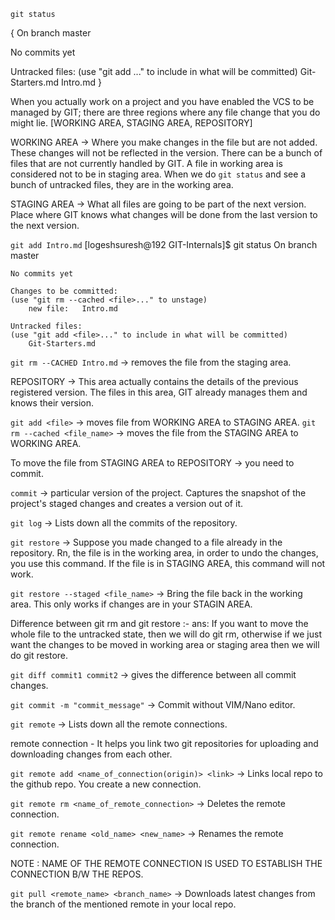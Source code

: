 `git status`

{ On branch master

No commits yet

Untracked files:
  (use "git add <file>..." to include in what will be committed)
	Git-Starters.md
	Intro.md }

When you actually work on a project and you have enabled the VCS to be managed by GIT;
there are three regions where any file change that you do might lie.
[WORKING AREA, STAGING AREA, REPOSITORY]

WORKING AREA -> Where you make changes in the file but are not added. These changes will not be reflected in 
                the version. There can be a bunch of files that are not currently handled by GIT. A file 
                in working area is considered not to be in staging area. When we do `git status` and see a 
                bunch of untracked files, they are in the working area. 

STAGING AREA -> What all files are going to be part of the next version. Place where GIT knows what changes
                will be done from the last version to the next version.

`git add Intro.md`
    [logeshsuresh@192 GIT-Internals]$ git status
    On branch master

    No commits yet

    Changes to be committed:
    (use "git rm --cached <file>..." to unstage)
        new file:   Intro.md

    Untracked files:
    (use "git add <file>..." to include in what will be committed)
        Git-Starters.md

`git rm --CACHED Intro.md` -> removes the file from the staging area. 

REPOSITORY -> This area actually contains the details of the previous registered version. The files in this 
              area, GIT already manages them and knows their version. 


`git add <file>` -> moves file from WORKING AREA to STAGING AREA.
`git rm --cached <file_name>` -> moves the file from the STAGING AREA to WORKING AREA.

To move the file from STAGING AREA to REPOSITORY -> you need to commit.

`commit` -> particular version of the project. Captures the snapshot of the project's staged changes and creates
            a version out of it. 


`git log` -> Lists down all the commits of the repository. 

`git restore` -> Suppose you made changed to a file already in the repository. Rn, the file is in the working 
                 area, in order to undo the changes, you use this command. If the file is in STAGING AREA, this 
                 command will not work. 

`git restore --staged <file_name>` -> Bring the file back in the working area. This only works if changes are 
                                      in your STAGIN AREA.

Difference between git rm and git restore :-
ans: If you want to move the whole file to the untracked state, then we will do git rm, otherwise if we just 
     want the changes to be moved in working area or staging area then we will do git restore.  


`git diff commit1 commit2` -> gives the difference between all commit changes. 

`git commit -m "commit_message"` -> Commit without VIM/Nano editor.

`git remote` -> Lists down all the remote connections.

remote connection - It helps you link two git repositories for uploading and downloading changes from each 
                    other.

`git remote add <name_of_connection(origin)> <link>` -> Links local repo to the github repo. You create a new connection. 

`git remote rm <name_of_remote_connection>` -> Deletes the remote connection.

`git remote rename <old_name> <new_name>` -> Renames the remote connection. 

NOTE : NAME OF THE REMOTE CONNECTION IS USED TO ESTABLISH THE CONNECTION B/W THE REPOS.

`git pull <remote_name> <branch_name>` -> Downloads latest changes from the branch of the mentioned remote in your local repo. 



